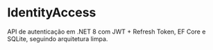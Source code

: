 # IdentityAccess
API de autenticação em .NET 8 com JWT + Refresh Token, EF Core e SQLite, seguindo arquitetura limpa.
